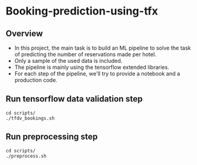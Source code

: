 # Booking-prediction-using-tfx

## Overview
* In this project, the main task is to build an ML pipeline to solve the task of predicting the number of reservations made per hotel.
* Only a sample of the used data is included.
* The pipeline is mainly using the tensorflow extended libraries.
* For each step of the pipeline, we'll try to provide a notebook and a production code. 
## Run tensorflow data validation step
```
cd scripts/
./tfdv_bookings.sh
```
## Run preprocessing step
```
cd scripts/
./preprocess.sh
```
